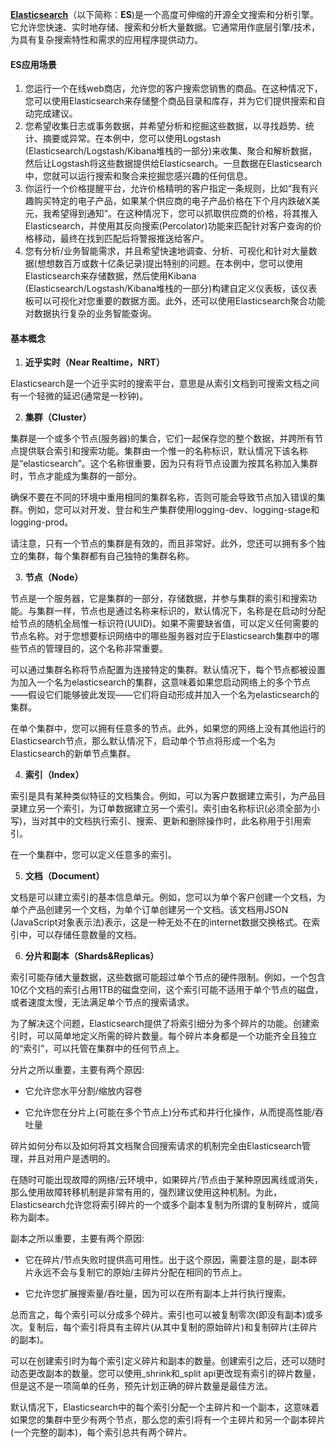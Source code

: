 [**Elasticsearch**](https://www.elastic.co/guide/en/elasticsearch/reference/current/getting-started.html#getting-started)（以下简称：**ES**)是一个高度可伸缩的开源全文搜索和分析引擎。它允许您快速、实时地存储、搜索和分析大量数据。它通常用作底层引擎/技术，为具有复杂搜索特性和需求的应用程序提供动力。

#### ES应用场景

1. 您运行一个在线web商店，允许您的客户搜索您销售的商品。在这种情况下，您可以使用Elasticsearch来存储整个商品目录和库存，并为它们提供搜索和自动完成建议。
2. 您希望收集日志或事务数据，并希望分析和挖掘这些数据，以寻找趋势、统计、摘要或异常。在本例中，您可以使用Logstash (Elasticsearch/Logstash/Kibana堆栈的一部分)来收集、聚合和解析数据，然后让Logstash将这些数据提供给Elasticsearch。一旦数据在Elasticsearch中，您就可以运行搜索和聚合来挖掘您感兴趣的任何信息。
3. 你运行一个价格提醒平台，允许价格精明的客户指定一条规则，比如“我有兴趣购买特定的电子产品，如果某个供应商的电子产品价格在下个月内跌破X美元，我希望得到通知”。在这种情况下，您可以抓取供应商的价格，将其推入Elasticsearch，并使用其反向搜索(Percolator)功能来匹配针对客户查询的价格移动，最终在找到匹配后将警报推送给客户。
4. 您有分析/业务智能需求，并且希望快速地调查、分析、可视化和针对大量数据(想想数百万或数十亿条记录)提出特别的问题。在本例中，您可以使用Elasticsearch来存储数据，然后使用Kibana (Elasticsearch/Logstash/Kibana堆栈的一部分)构建自定义仪表板，该仪表板可以可视化对您重要的数据方面。此外，还可以使用Elasticsearch聚合功能对数据执行复杂的业务智能查询。

#### 基本概念

1. **近乎实时（Near Realtime，NRT）**

Elasticsearch是一个近乎实时的搜索平台，意思是从索引文档到可搜索文档之间有一个轻微的延迟(通常是一秒钟)。

2. **集群（Cluster）**

集群是一个或多个节点(服务器)的集合，它们一起保存您的整个数据，并跨所有节点提供联合索引和搜索功能。集群由一个惟一的名称标识，默认情况下该名称是“elasticsearch”。这个名称很重要，因为只有将节点设置为按其名称加入集群时，节点才能成为集群的一部分。

确保不要在不同的环境中重用相同的集群名称，否则可能会导致节点加入错误的集群。例如，您可以对开发、登台和生产集群使用logging-dev、logging-stage和logging-prod。

请注意，只有一个节点的集群是有效的，而且非常好。此外，您还可以拥有多个独立的集群，每个集群都有自己独特的集群名称。

3. **节点（Node）**

节点是一个服务器，它是集群的一部分，存储数据，并参与集群的索引和搜索功能。与集群一样，节点也是通过名称来标识的，默认情况下，名称是在启动时分配给节点的随机全局惟一标识符(UUID)。如果不需要缺省值，可以定义任何需要的节点名称。对于您想要标识网络中的哪些服务器对应于Elasticsearch集群中的哪些节点的管理目的，这个名称非常重要。

可以通过集群名称将节点配置为连接特定的集群。默认情况下，每个节点都被设置为加入一个名为elasticsearch的集群，这意味着如果您启动网络上的多个节点——假设它们能够彼此发现——它们将自动形成并加入一个名为elasticsearch的集群。

在单个集群中，您可以拥有任意多的节点。此外，如果您的网络上没有其他运行的Elasticsearch节点，那么默认情况下，启动单个节点将形成一个名为Elasticsearch的新单节点集群。

4. **索引（Index）**

索引是具有某种类似特征的文档集合。例如，可以为客户数据建立索引，为产品目录建立另一个索引，为订单数据建立另一个索引。索引由名称标识(必须全部为小写)，当对其中的文档执行索引、搜索、更新和删除操作时，此名称用于引用索引。

在一个集群中，您可以定义任意多的索引。

5. **文档（Document）**

文档是可以建立索引的基本信息单元。例如，您可以为单个客户创建一个文档，为单个产品创建另一个文档，为单个订单创建另一个文档。该文档用JSON (JavaScript对象表示法)表示，这是一种无处不在的internet数据交换格式。在索引中，可以存储任意数量的文档。

6. **分片和副本（Shards&Replicas）**

索引可能存储大量数据，这些数据可能超过单个节点的硬件限制。例如，一个包含10亿个文档的索引占用1TB的磁盘空间，这个索引可能不适用于单个节点的磁盘，或者速度太慢，无法满足单个节点的搜索请求。

为了解决这个问题，Elasticsearch提供了将索引细分为多个碎片的功能。创建索引时，可以简单地定义所需的碎片数量。每个碎片本身都是一个功能齐全且独立的“索引”，可以托管在集群中的任何节点上。

分片之所以重要，主要有两个原因:

* 它允许您水平分割/缩放内容卷

* 它允许您在分片上(可能在多个节点上)分布式和并行化操作，从而提高性能/吞吐量

碎片如何分布以及如何将其文档聚合回搜索请求的机制完全由Elasticsearch管理，并且对用户是透明的。

在随时可能出现故障的网络/云环境中，如果碎片/节点由于某种原因离线或消失，那么使用故障转移机制是非常有用的，强烈建议使用这种机制。为此，Elasticsearch允许您将索引碎片的一个或多个副本复制为所谓的复制碎片，或简称为副本。

副本之所以重要，主要有两个原因:

* 它在碎片/节点失败时提供高可用性。出于这个原因，需要注意的是，副本碎片永远不会与复制它的原始/主碎片分配在相同的节点上。

* 它允许您扩展搜索量/吞吐量，因为可以在所有副本上并行执行搜索。

总而言之，每个索引可以分成多个碎片。索引也可以被复制零次(即没有副本)或多次。复制后，每个索引将具有主碎片(从其中复制的原始碎片)和复制碎片(主碎片的副本)。

可以在创建索引时为每个索引定义碎片和副本的数量。创建索引之后，还可以随时动态更改副本的数量。您可以使用_shrink和_split api更改现有索引的碎片数量，但是这不是一项简单的任务，预先计划正确的碎片数量是最佳方法。

默认情况下，Elasticsearch中的每个索引分配一个主碎片和一个副本，这意味着如果您的集群中至少有两个节点，那么您的索引将有一个主碎片和另一个副本碎片(一个完整的副本)，每个索引总共有两个碎片。